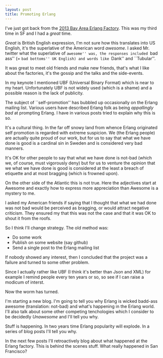 ```yaml
---
layout: post
title: Promoting Erlang
---
```


I've just got back from the <a
href="http://www.erlang-factory.com/conference/SFBay2013">2013 Bay
Area Erlang Factory</a>. This was my third time in SF and I had
a <i>great</i> time.

<i>Great</i> is British English expression, I'm not sure how this translates into US
English, it's the superlative of the American word <i>awesome</i>. I asked
Mr. twitter what the superlative of ``awesome'' was, the responses included
``bad ass'' (= ``bad bottoms'' UK English) and words like ``Dank'' and ``Tubular''.

It was great to meet old friends and make new friends, that's what I
like about the factories, it's the gossip and the talks and the side-events.

In my keynote I mentioned UBF (Universal Binary Format) which is near
to my heart. Unfortunately UBF is not widely used (which is a shame)
and a possible reason is the lack of publicity.

The subject of ``self-promotion'' has bubbled up occasionally on the
Erlang mailing list. Various users have described  Erlang folk as being
<i>appallingly bad</i> at prompting Erlang.  I have in various posts tried to
explain why this is so.

It's a cultural thing. In the far off snowy land from whence Erlang
originated self promotion is regarded with extreme suspicion. We (the
Erlang people) are actually quite proud of our work, but for us to say
that what we have done is good is a cardinal sin in Sweden and is
considered very bad manners.

It's OK for other people to say that what we have done is not-bad
(which we, of course, must vigorously deny) but for us to venture
the opinion that we what we have done is good is considered at the
least a breach of etiquette and at most bragging (which is frowned
upon).

On the other side of the Atlantic this is not true. Here the
adjectives start at Awesome and exactly how to express more
appreciation than Awesome is a mystery to me.

I asked my American friends if saying that I thought that what we had
done was not bad would be perceived as bragging, or would attract
negative criticism. They ensured my that this was not the case and
that it was OK to shout it from the roofs.

So I think I'll change strategy. The old method was:

* Do some work
* Publish on some website (say github)
* Send a single post to the Erlang mailing list

If nobody showed any interest, then I concluded that the project was a
failure and turned to some other problem.

Since I actually rather like UBF (I think it's better than Json and
XML) for example I remind people every ten years or so, so see if I
can raise a modicum of interst.

Now the worm has turned.

I'm starting a new blog. I'm going to tell you why Erlang is wicked
badd-ass awesome (translation: not-bad) and what's happening in the
Erlang world. I'll also talk about some other competing tenchologies
which I consider to be decidedly <i>Unawesome</i> and I'll tell you
why.

Stuff is happening. In two years time Erlang popularity will explode.
In a series of blog posts I'll tell you why.

In the next few posts I'll retroactively blog about what happened
at the Erlang factory. This is behind the scenes stuff. What really
happened in San Francisco?







